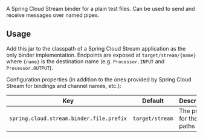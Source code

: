 A Spring Cloud Stream binder for a plain test files. Can be used to send and receive messages over named pipes.

## Usage

Add this jar to the classpath of a Spring Cloud Stream application as the only binder implementation. Endpoints are exposed at `target/stream/{name}` where `{name}` is the destination name (e.g. `Processor.INPUT` and `Processor.OUTPUT`).

Configuration properties (in addition to the ones provided by Spring Cloud Stream for bindings and channel names, etc.):

| Key                            | Default | Description                |
|--------------------------------|---------|----------------------------|
| `spring.cloud.stream.binder.file.prefix`         | `target/stream` | The prefix for the file paths |
